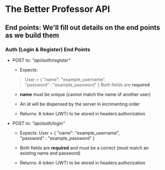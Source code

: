 # The Better Professor API 

## End points: We'll fill out details on the end points as we build them

### Auth (Login & Register) End Points 

* POST to: *"api/auth/register"* 
    * Expects: 
    > User = {
    >    "name": "example_username",     
    >    "password" : "example_password"
    >}
    Both fields are **required** 
    * **name** must be unique (cannot match the name of another user)
    * An id will be dispensed by the server in incrimenting order
    
    * Returns: A token (JWT) to be stored in headers.authorization 

* POST to: *"api/auth/login"* 
    * Expects: User = {
        "name": "example_username",     
        "password" : "example_password"
    }
    * Both fields are **required** and must be a correct (must match an existing name and password)

    * Returns: A token (JWT) to be stored in headers.authorization 


